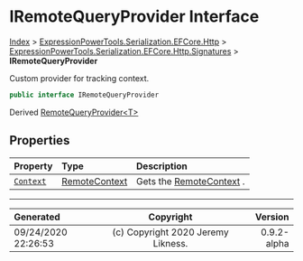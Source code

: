 ﻿# IRemoteQueryProvider Interface

[Index](../index.md) > [ExpressionPowerTools.Serialization.EFCore.Http](ExpressionPowerTools.Serialization.EFCore.Http.a.md) > [ExpressionPowerTools.Serialization.EFCore.Http.Signatures](ExpressionPowerTools.Serialization.EFCore.Http.Signatures.n.md) > **IRemoteQueryProvider**

Custom provider for tracking context.

```csharp
public interface IRemoteQueryProvider
```

Derived  [RemoteQueryProvider&lt;T>](ExpressionPowerTools.Serialization.EFCore.Http.Queryable.RemoteQueryProvider`1.cs.md) 

## Properties

| Property | Type | Description |
| :-- | :-- | :-- |
| [`Context`](ExpressionPowerTools.Serialization.EFCore.Http.Signatures.IRemoteQueryProvider.Context.prop.md) | [RemoteContext](ExpressionPowerTools.Serialization.EFCore.Http.Queryable.RemoteContext.cs.md) | Gets the [RemoteContext](ExpressionPowerTools.Serialization.EFCore.Http.Queryable.RemoteContext.cs.md) . |


---

| Generated | Copyright | Version |
| :-- | :-: | --: |
| 09/24/2020 22:26:53 | (c) Copyright 2020 Jeremy Likness. | 0.9.2-alpha |
